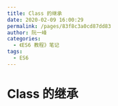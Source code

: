 ```yaml
---
title: Class 的继承
date: 2020-02-09 16:00:29
permalink: /pages/83f8c3a0cd87dd83
author: 阮一峰
categories:
  - 《ES6 教程》笔记
tags:
  - ES6
---
```


# Class 的继承
